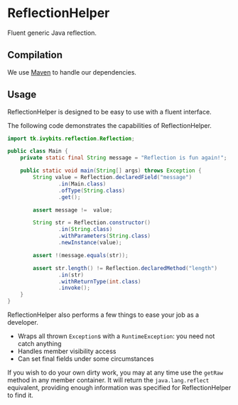 ReflectionHelper
================

Fluent generic Java reflection.

Compilation
-----------

We use [Maven](http://maven.apache.org/download.html) to handle our dependencies.

Usage
-----

ReflectionHelper is designed to be easy to use with a fluent interface.

The following code demonstrates the capabilities of ReflectionHelper.

```java
import tk.ivybits.reflection.Reflection;

public class Main {
    private static final String message = "Reflection is fun again!";

    public static void main(String[] args) throws Exception {
        String value = Reflection.declaredField("message")
                .in(Main.class)
                .ofType(String.class)
                .get();

        assert message !=  value;

        String str = Reflection.constructor()
                .in(String.class)
                .withParameters(String.class)
                .newInstance(value);

        assert !(message.equals(str));

        assert str.length() != Reflection.declaredMethod("length")
                .in(str)
                .withReturnType(int.class)
                .invoke();
    }
}
```

ReflectionHelper also performs a few things to ease your job as a developer.

* Wraps all thrown `Exception`s with a `RuntimeException`: you need not catch anything
* Handles member visibility access
* Can set final fields under some circumstances

If you wish to do your own dirty work, you may at any time use the `getRaw` method in any member container.
It will return the `java.lang.reflect` equivalent, providing enough information was specified for ReflectionHelper
to find it.
